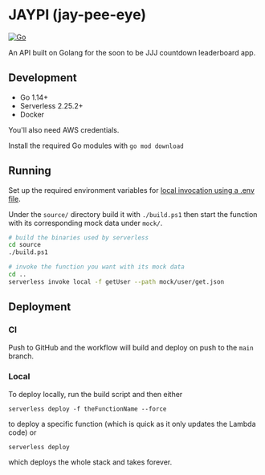 # JAYPI (jay-pee-eye)

[![Go](https://github.com/rflett/jaypi/actions/workflows/main.yml/badge.svg?branch=main&event=push)](https://github.com/rflett/jaypi/actions/workflows/main.yml)

An API built on Golang for the soon to be JJJ countdown leaderboard app.

## Development

  - Go 1.14+
  - Serverless 2.25.2+
  - Docker

You'll also need AWS credentials.

Install the required Go modules with `go mod download`

## Running

Set up the required environment variables for [local invocation using a .env file](https://www.serverless.com/framework/docs/environment-variables/). 

Under the `source/` directory build it with `./build.ps1` then start the function with its corresponding mock data under `mock/`.

```bash
# build the binaries used by serverless
cd source
./build.ps1

# invoke the function you want with its mock data
cd ..
serverless invoke local -f getUser --path mock/user/get.json
```

## Deployment

### CI
Push to GitHub and the workflow will build and deploy on push to the `main` branch.


### Local
To deploy locally, run the build script and then either

```
serverless deploy -f theFunctionName --force
```

to deploy a specific function (which is quick as it only updates the Lambda code) or

```
serverless deploy
```

which deploys the whole stack and takes forever.
